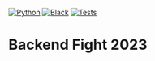 [![Python](https://img.shields.io/badge/python-3.11-green)](https://www.python.org)
[![Black](https://img.shields.io/badge/code%20style-black-000000.svg)](https://github.com/psf/black)
[![Tests](https://github.com/rodrigosantiag/backend-fight-2023/actions/workflows/tests.yml/badge.svg)](https://github.com/noverde/backend-fight-2023/actions)

# Backend Fight 2023
